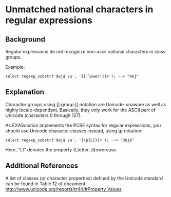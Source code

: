 # Unmatched national characters in regular expressions 
## Background

Regular expressions do not recognize non-ascii national characters in class groups.

Example:


```"noformat
select regexp_substr('dejá vu', '[[:lower:]]+'); --> "dej"
```
## Explanation

Character groups using [[:group:]] notation are Unicode-unaware as well as highly locale-dependant. Basically, they only work for the ASCII part of Unicode (characters 0 through 127).

As EXASolution implements the PCRE syntax for regular expressions, you should use Unicode character classes instead, using \p notation:


```"noformat
select regexp_substr('dejá vu', '[\p{Ll}]+'); --> "dejá" 
```
Here, "Ll" denotes the property (L)etter, (l)owercase.

## Additional References

A list of classes (or character properties) defined by the Unicode standard can be found in Table 12 of document <http://www.unicode.org/reports/tr44/#Property_Values>

